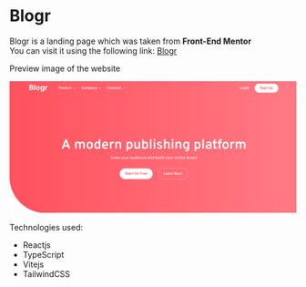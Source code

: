 # Blogr

Blogr is a landing page which was taken from **Front-End Mentor**  
You can visit it using the following link: [Blogr](https://blogring.vercel.app)

Preview image of the website

![Preview image](./src/assets/images/blogr.png)

Technologies used:
- Reactjs
- TypeScript
- Vitejs
- TailwindCSS
